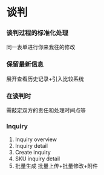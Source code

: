 # 谈判

### 谈判过程的标准化处理

同一表单进行你来我往的修改

### 保留最新信息

展开查看历史记录+引入比较系统

### 在谈判时

需敲定双方的责任和处理时间点等

### Inquiry

1. Inquiry overview
2. Inquiry detail
3. Create inquiry
4. SKU inquiry detail
5. 批量生成
   批量上传+批量修改+附件



